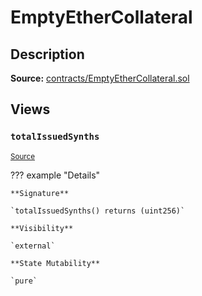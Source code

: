 # EmptyEtherCollateral

## Description

**Source:** [contracts/EmptyEtherCollateral.sol](https://github.com/Synthetixio/synthetix/tree/v2.37.0/contracts/EmptyEtherCollateral.sol)

## Views

### `totalIssuedSynths`

<sub>[Source](https://github.com/Synthetixio/synthetix/tree/v2.37.0/contracts/EmptyEtherCollateral.sol#L7)</sub>

??? example "Details"

    **Signature**

    `totalIssuedSynths() returns (uint256)`

    **Visibility**

    `external`

    **State Mutability**

    `pure`
